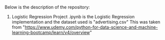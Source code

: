 Below is the description of the repository:

1. Logistic Regression Project .ipynb is the Logistic Regression implementation and the dataset used is "advertising.csv"
This was taken from "https://www.udemy.com/python-for-data-science-and-machine-learning-bootcamp/learn/v4/overview"
